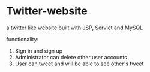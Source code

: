 # Twitter-website
a twitter like website built with JSP, Servlet and MySQL

functionality:

1. Sign in and sign up
2. Administrator can delete other user accounts
3. User can tweet and will be able to see other's tweet

